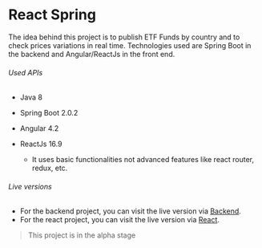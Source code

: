 React Spring
==========================

  The idea behind this project is to publish ETF Funds by country and to check prices variations in real time.
  Technologies used are Spring Boot in the backend and Angular/ReactJs in the front end.
  
###### Used APIs

- Java 8
- Spring Boot 2.0.2
- Angular 4.2
- ReactJs 16.9
  
   * It uses basic functionalities not advanced features like react router, redux, etc.

###### Live versions
   * For the backend project, you can visit the live version via [Backend](https://backend-part.herokuapp.com/).
   * For the react project, you can visit the live version via [React](https://react-frontend-part.herokuapp.com/).




> This project is in the alpha stage